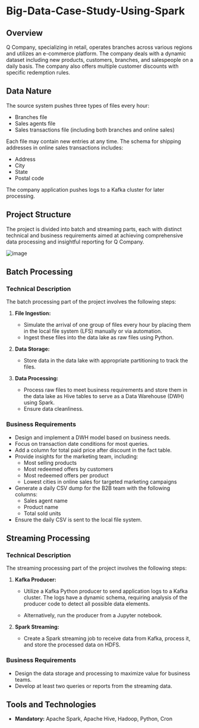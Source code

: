 # Big-Data-Case-Study-Using-Spark
 
## Overview
Q Company, specializing in retail, operates branches across various regions and utilizes an e-commerce platform. The company deals with a dynamic dataset including new products, customers, branches, and salespeople on a daily basis. The company also offers multiple customer discounts with specific redemption rules.

## Data Nature
The source system pushes three types of files every hour:
- Branches file
- Sales agents file
- Sales transactions file (including both branches and online sales)

Each file may contain new entries at any time. The schema for shipping addresses in online sales transactions includes:
- Address
- City
- State
- Postal code

The company application pushes logs to a Kafka cluster for later processing.

## Project Structure
The project is divided into batch and streaming parts, each with distinct technical and business requirements aimed at achieving comprehensive data processing and insightful reporting for Q Company.

![image](https://github.com/AliMagdy100/Big-Data-Case-Study-Using-Spark/assets/87953057/6469d365-6b9d-4687-97d3-2f9c5d57eea2)

## Batch Processing

### Technical Description
The batch processing part of the project involves the following steps:

1. **File Ingestion:**
   - Simulate the arrival of one group of files every hour by placing them in the local file system (LFS) manually or via automation.
   - Ingest these files into the data lake as raw files using Python.

2. **Data Storage:**
   - Store data in the data lake with appropriate partitioning to track the files.

3. **Data Processing:**
   - Process raw files to meet business requirements and store them in the data lake as Hive tables to serve as a Data Warehouse (DWH) using Spark.
   - Ensure data cleanliness.

### Business Requirements
- Design and implement a DWH model based on business needs.
- Focus on transaction date conditions for most queries.
- Add a column for total paid price after discount in the fact table.
- Provide insights for the marketing team, including:
  - Most selling products
  - Most redeemed offers by customers
  - Most redeemed offers per product
  - Lowest cities in online sales for targeted marketing campaigns
- Generate a daily CSV dump for the B2B team with the following columns:
  - Sales agent name
  - Product name
  - Total sold units
- Ensure the daily CSV is sent to the local file system.

## Streaming Processing

### Technical Description
The streaming processing part of the project involves the following steps:

1. **Kafka Producer:**
   - Utilize a Kafka Python producer to send application logs to a Kafka cluster. The logs have a dynamic schema, requiring analysis of the producer code to detect all possible data elements.

   - Alternatively, run the producer from a Jupyter notebook.

2. **Spark Streaming:**
   - Create a Spark streaming job to receive data from Kafka, process it, and store the processed data on HDFS.

### Business Requirements
- Design the data storage and processing to maximize value for business teams.
- Develop at least two queries or reports from the streaming data.

## Tools and Technologies
- **Mandatory:** Apache Spark, Apache Hive, Hadoop, Python, Cron


